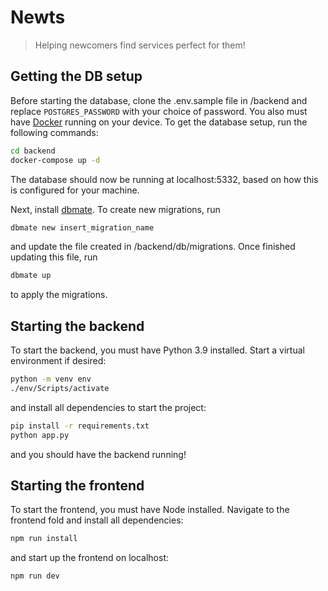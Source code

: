 # Newts

> Helping newcomers find services perfect for them!

## Getting the DB setup

Before starting the database, clone the .env.sample file in /backend and replace `POSTGRES_PASSWORD` with your choice of password.
You also must have [Docker](https://www.docker.com/) running on your device.
To get the database setup, run the following commands:
```sh
cd backend
docker-compose up -d
```
The database should now be running at localhost:5332, based on how this is configured for your machine.

Next, install [dbmate](https://github.com/amacneil/dbmate).
To create new migrations, run
```sh
dbmate new insert_migration_name
```
and update the file created in /backend/db/migrations.
Once finished updating this file, run
```sh
dbmate up
```
to apply the migrations.

## Starting the backend

To start the backend, you must have Python 3.9 installed.
Start a virtual environment if desired:
```sh
python -m venv env
./env/Scripts/activate
```
and install all dependencies to start the project:
```sh
pip install -r requirements.txt
python app.py
```
and you should have the backend running!

## Starting the frontend

To start the frontend, you must have Node installed.
Navigate to the frontend fold and install all dependencies:
```sh
npm run install
```
and start up the frontend on localhost:
```sh
npm run dev
```

